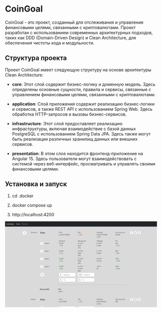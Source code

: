 # CoinGoal

CoinGoal - это проект, созданный для отслеживания и управления финансовыми целями, 
связанными с криптовалютами. Проект разработан с использованием современных 
архитектурных подходов, таких как DDD (Domain-Driven Design) и Clean Architecture, 
для обеспечения чистоты кода и модульности.

## Структура проекта

Проект CoinGoal имеет следующую структуру на основе архитектуры Clean Architecture:

- **core**: Этот слой содержит бизнес-логику и доменную модель. Здесь определены 
основные сущности, правила и сервисы, связанные с управлением финансовыми целями, 
связанными с криптовалютами.

- **application**: Слой приложения содержит реализацию бизнес-логики и сервисов, 
а также REST API с использованием Spring Web. Здесь обработка HTTP-запросов и вызовы 
бизнес-сервисов.

- **infrastructure**: Этот слой предоставляет реализацию инфраструктуры, включая 
взаимодействие с базой данных PostgreSQL с использованием Spring Data JPA. Здесь 
также могут быть реализации различных хранилищ данных или внешних сервисов.

- **presentation**: В этом слое находится фронтенд-приложение на Angular 15. 
Здесь пользователи могут взаимодействовать с системой через веб-интерфейс, 
просматривать и управлять своими финансовыми целями.

## Установка и запуск

1. cd .docker

2. docker compose up

3. http://localhost:4200


![img.png](img.png)

